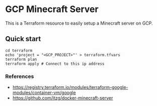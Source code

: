 # GCP Minecraft Server
This is a Terraform resource to easily setup a Minecraft server on GCP.

## Quick start

```
cd terraform
echo 'project = "<GCP_PROJECT>"' > terraform.tfvars
terraform plan
terraform apply # Connect to this ip address
```

### References
- https://registry.terraform.io/modules/terraform-google-modules/container-vm/google
- https://github.com/itzg/docker-minecraft-server
